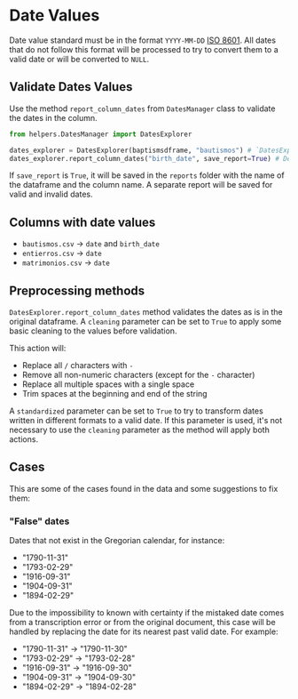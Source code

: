 # Date Values

Date value standard must be in the format `YYYY-MM-DD` [ISO 8601](https://www.iso.org/iso-8601-date-and-time-format.html). All dates that do not follow this format will be processed to try to convert them to a valid date or will be converted to `NULL`.

## Validate Dates Values

Use the method `report_column_dates` from `DatesManager` class to validate the dates in the column.

```python
from helpers.DatesManager import DatesExplorer

dates_explorer = DatesExplorer(baptismsdframe, "bautismos") # `DatesExplorer` is initialized with the dataframe and the name of the dataframe
dates_explorer.report_column_dates("birth_date", save_report=True) # Declare the column to validate and optionally save the report
```

If `save_report` is `True`, it will be saved in the `reports` folder with the name of the dataframe and the column name. A separate report will be saved for valid and invalid dates.

## Columns with date values

- `bautismos.csv` -> `date` and `birth_date`
- `entierros.csv` -> `date`
- `matrimonios.csv` -> `date`

## Preprocessing methods

`DatesExplorer.report_column_dates` method validates the dates as is in the original dataframe. A `cleaning` parameter can be set to `True` to apply some basic cleaning to the values before validation.

This action will:

- Replace all `/` characters with `-`
- Remove all non-numeric characters (except for the `-` character)
- Replace all multiple spaces with a single space
- Trim spaces at the beginning and end of the string

A `standardized` parameter can be set to `True` to try to transform dates written in different formats to a valid date. If this parameter is used, it's not necessary to use the `cleaning` parameter as the method will apply both actions.

## Cases

This are some of the cases found in the data and some suggestions to fix them:

### "False" dates

Dates that not exist in the Gregorian calendar, for instance:

- "1790-11-31"
- "1793-02-29"
- "1916-09-31"
- "1904-09-31"
- "1894-02-29"

Due to the impossibility to known with certainty if the mistaked date comes from a transcription error or from the original document, this case will be handled by replacing the date for its nearest past valid date. For example:

- "1790-11-31" -> "1790-11-30"
- "1793-02-29" -> "1793-02-28"
- "1916-09-31" -> "1916-09-30"
- "1904-09-31" -> "1904-09-30"
- "1894-02-29" -> "1894-02-28"

